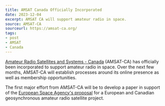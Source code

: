```yaml
---
title: AMSAT Canada Officially Incorporated
date: 2023-12-04
excerpt: AMSAT CA will support amateur radio in space.
source: AMSAT-CA
sourceurl: https://amsat-ca.org/
tags:
- post
- AMSAT
- Canada
---
```

[Amateur Radio Satellites and Systems - Canada](https://amsat-ca.org/) (AMSAT-CA) has officially been incorporated to support amateur radio in space. Over the next few months, AMSAT-CA will establish processes around its online presence as well as membership opportunities.

The first major effort from AMSAT-CA will be to develop a paper in support of the [European Space Agency's proposal](https://www.youtube.com/watch?v=_FTvlEyDa1Y&t=37s) for a European and Canadian geosynchronous amateur radio satellite project.
